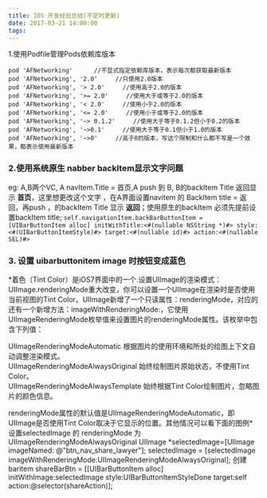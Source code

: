 ```yaml
---
title: IOS 开发经验总结(不定时更新)
date: 2017-03-21 14:00:00
tags:
---
```


1.使用Podfile管理Pods依赖库版本
```
pod 'AFNetworking'      //不显式指定依赖库版本，表示每次都获取最新版本    
pod 'AFNetworking', '2.0'     //只使用2.0版本    
pod 'AFNetworking', '> 2.0'     //使用高于2.0的版本    
pod 'AFNetworking', '>= 2.0'     //使用大于或等于2.0的版本    
pod 'AFNetworking', '< 2.0'     //使用小于2.0的版本    
pod 'AFNetworking', '<= 2.0'     //使用小于或等于2.0的版本    
pod 'AFNetworking', '~> 0.1.2'     //使用大于等于0.1.2但小于0.2的版本    
pod 'AFNetworking', '~>0.1'     //使用大于等于0.1但小于1.0的版本    
pod 'AFNetworking', '~>0'     //高于0的版本，写这个限制和什么都不写是一个效果，都表示使用最新版本  
```
 
### 2.使用系统原生 nabber backItem显示文字问题
eg: A,B两个VC, A navItem.Title = 首页,A push 到 B, B的backItem Title 返回显示 **首页**，这里想更改这个文字 ，在A界面设置navitem 的 BackItem title = 返回，再push ，的backItem Title 显示 **返回**；使用原生的backItem 必须先提前设置backItem title; 
`self.navigationItem.backBarButtonItem = [UIBarButtonItem alloc] initWithTitle:<#(nullable NSString *)#> style:<#(UIBarButtonItemStyle)#> target:<#(nullable id)#> action:<#(nullable SEL)#>`

### 3.  设置 uibarbuttonitem image 时按钮变成蓝色

*着色（Tint Color）是iOS7界面中的一个.设置UIImage的渲染模式：UIImage.renderingMode重大改变，你可以设置一个UIImage在渲染时是否使用当前视图的Tint Color。UIImage新增了一个只读属性：renderingMode，对应的还有一个新增方法：imageWithRenderingMode:，它使用UIImageRenderingMode枚举值来设置图片的renderingMode属性。该枚举中包含下列值：

UIImageRenderingModeAutomatic   根据图片的使用环境和所处的绘图上下文自动调整渲染模式。  
UIImageRenderingModeAlwaysOriginal    始终绘制图片原始状态，不使用Tint Color。  
UIImageRenderingModeAlwaysTemplate    始终根据Tint Color绘制图片，忽略图片的颜色信息。  
 
renderingMode属性的默认值是UIImageRenderingModeAutomatic，即UIImage是否使用Tint Color取决于它显示的位置。其他情况可以看下面的图例*
设置selectedImage 的 renderingMode 为UIImageRenderingModeAlwaysOriginal
UIImage *selectedImage=[UIImage imageNamed: @"btn_nav_share_lawyer"];
        selectedImage = [selectedImage imageWithRenderingMode:UIImageRenderingModeAlwaysOriginal];
  创建baritem
 shareBarBtn = [[UIBarButtonItem alloc] initWithImage:selectedImage style:UIBarButtonItemStyleDone target:self action:@selector(shareAction)];
